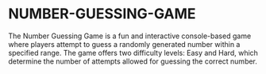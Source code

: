 # NUMBER-GUESSING-GAME
The Number Guessing Game is a fun and interactive console-based game where players attempt to guess a randomly generated number within a specified range. The game offers two difficulty levels: Easy and Hard, which determine the number of attempts allowed for guessing the correct number.
